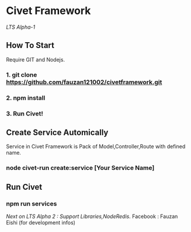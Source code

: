 # Civet Framework
_LTS Alpha-1_

## How To Start
Require GIT and Nodejs.
### 1. git clone https://github.com/fauzan121002/civetframework.git
### 2. npm install
### 3. Run Civet!

## Create Service Automically
Service in Civet Framework is Pack of Model,Controller,Route with defined name.

### node civet-run create:service [Your Service Name]

## Run Civet

### npm run services

*Next on LTS Alpha 2 : Support Libraries,NodeRedis.*
Facebook : Fauzan Eishi (for development infos)
